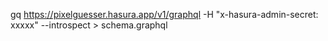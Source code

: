 gq https://pixelguesser.hasura.app/v1/graphql -H "x-hasura-admin-secret: xxxxx" --introspect > schema.graphql